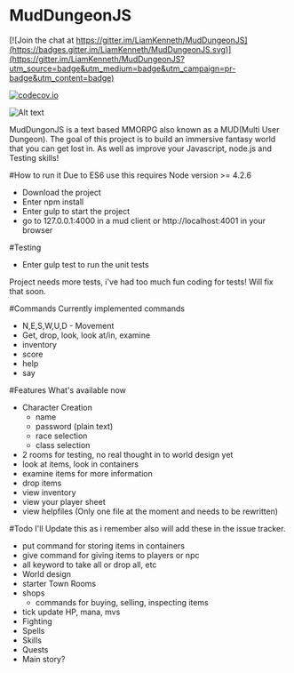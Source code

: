 # MudDungeonJS

[![Join the chat at https://gitter.im/LiamKenneth/MudDungeonJS](https://badges.gitter.im/LiamKenneth/MudDungeonJS.svg)](https://gitter.im/LiamKenneth/MudDungeonJS?utm_source=badge&utm_medium=badge&utm_campaign=pr-badge&utm_content=badge)

[![codecov.io](https://codecov.io/github/LiamKenneth/MudDungeonJS/coverage.svg?branch=master)](https://codecov.io/github/LiamKenneth/MudDungeonJS?branch=master)

![Alt text](http://i.imgur.com/k3Kp2OY.png "Javascript Mud Codebase")


MudDungonJS is a text based MMORPG also known as a MUD(Multi User Dungeon). The goal of this project is to build an immersive fantasy world that you can get lost in. As well as improve your Javascript, node.js and Testing skills!

#How to run it
Due to ES6 use this requires Node version >= 4.2.6

- Download the project
- Enter npm install
- Enter gulp to start the project
- go to 127.0.0.1:4000 in a mud client or http://localhost:4001 in your browser

#Testing
- Enter gulp test to run the unit tests

Project needs more tests, i've had too much fun coding for tests! Will fix that soon.

#Commands
Currently implemented commands

- N,E,S,W,U,D - Movement
- Get, drop, look, look at/in, examine
- inventory
- score
- help
- say

#Features
What's available now

- Character Creation
    - name
    - password (plain text)
    - race selection
    - class selection
- 2 rooms for testing, no real thought in to world design yet
- look at items, look in containers
- examine items for more information
- drop items
- view inventory
- view your player sheet
- view helpfiles (Only one file at the moment and needs to be rewritten)

#Todo
I'll Update this as i remember also will add these in the issue tracker.

- put command for storing items in containers
- give command for giving items to players or npc
- all keyword to take all or drop all, etc
- World design
- starter Town Rooms
- shops
    - commands for buying, selling, inspecting items
- tick update HP, mana, mvs
- Fighting
- Spells
- Skills
- Quests
- Main story?

